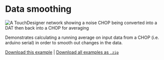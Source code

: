 # Data smoothing

![A TouchDesigner network showing a noise CHOP being converted into a DAT then back into a CHOP for averaging](data-smoothing.gif)

Demonstrates calculating a running average on input data from a CHOP (i.e. arduino serial) in order to smooth out changes in the data.

[Download this example](https://github.com/XRRCA/CreativeCoding/raw/main/touchdesigner/data-smoothing/data-smoothing.toe) | [Download all examples as `.zip`](https://github.com/XRRCA/CreativeCoding/archive/refs/heads/main.zip)
